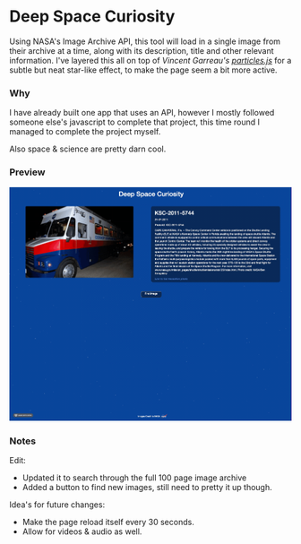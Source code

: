 # Deep Space Curiosity

Using NASA's Image Archive API, this tool will load in a single image from their archive at a time, along with its description, title and other relevant information.
I've layered this all on top of _Vincent Garreau's [particles.js](https://github.com/VincentGarreau/particles.js/)_ for a subtle but neat star-like effect, to make the page seem a bit more active.

### Why

I have already built one app that uses an API, however I mostly followed someone else's javascript to complete that project, this time round I managed to complete the project myself.

Also space & science are pretty darn cool.

### Preview

![Preview Gif](preview.gif)


### Notes

Edit:
* Updated it to search through the full 100 page image archive
* Added a button to find new images, still need to pretty it up though.

Idea's for future changes:
* Make the page reload itself every 30 seconds.
* Allow for videos & audio as well.